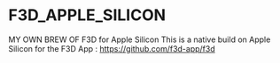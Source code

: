 # F3D_APPLE_SILICON
MY OWN BREW OF F3D for Apple Silicon
This is a native build on Apple Silicon for the F3D App :
https://github.com/f3d-app/f3d
